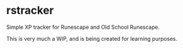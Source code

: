 # rstracker
Simple XP tracker for Runescape and Old School Runescape.

This is very much a WIP, and is being created for learning purposes.
